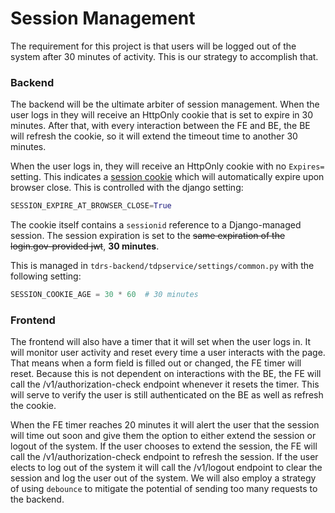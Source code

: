 # Session Management

The requirement for this project is that users will be logged out of the system after 30 minutes of activity. This is our strategy to accomplish that.

### Backend
The backend will be the ultimate arbiter of session management. When the user logs in they will receive an HttpOnly cookie that is set to expire in 30 minutes. After that, with every interaction between the FE and BE, the BE will refresh the cookie, so it will extend the timeout time to another 30 minutes.

When the user logs in, they will receive an HttpOnly cookie with no `Expires=` setting. This indicates a [session cookie]() which will automatically expire upon browser close. This is controlled with the django setting:

```python
SESSION_EXPIRE_AT_BROWSER_CLOSE=True
```

The cookie itself contains a `sessionid` reference to a Django-managed session. The session expiration is set to the ~~same expiration of the login.gov-provided jwt~~, **30 minutes**.

This is managed in `tdrs-backend/tdpservice/settings/common.py` with the following setting:
```python
SESSION_COOKIE_AGE = 30 * 60  # 30 minutes
```

### Frontend
The frontend will also have a timer that it will set when the user logs in. It will monitor user activity and reset every time a user interacts with the page. That means when a form field is filled out or changed, the FE timer will reset. Because this is not dependent on interactions with the BE, the FE will call the /v1/authorization-check endpoint whenever it resets the timer. This will serve to verify the user is still authenticated on the BE as well as refresh the cookie.

When the FE timer reaches 20 minutes it will alert the user that the session will time out soon and give them the option to either extend the session or logout of the system. If the user chooses to extend the session, the FE will call the /v1/authorization-check endpoint to refresh the session. If the user elects to log out of the system it will call the /v1/logout endpoint to clear the session and log the user out of the system. We will also employ a strategy of using `debounce` to mitigate the potential of sending too many requests to the backend.
